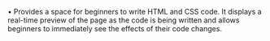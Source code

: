 •	Provides a space for beginners to write HTML and  CSS code. It displays a real-time preview of the page as the code is being written and allows beginners to immediately see the effects of their code changes. 
